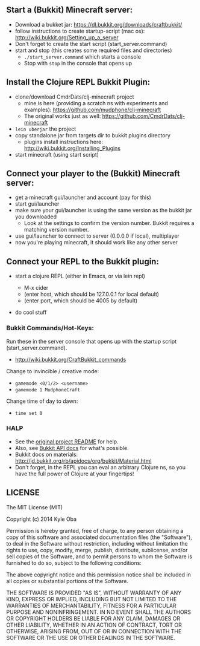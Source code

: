 ## Start a (Bukkit) Minecraft server:
* Download a bukket jar: https://dl.bukkit.org/downloads/craftbukkit/
* follow instructions to create startup-script (mac os): http://wiki.bukkit.org/Setting_up_a_server
* Don't forget to create the start script (start_server.command)
* start and stop (this creates some required files and directories)
  * `./start_server.command` which starts a console
  * Stop with `stop` in the console that opens up

## Install the Clojure REPL Bukkit Plugin:
* clone/download CmdrDats/clj-minecraft project
  * mine is here (providing a scratch ns with experiments and examples): https://github.com/mudphone/clj-minecraft
  * The original works just as well: https://github.com/CmdrDats/clj-minecraft
* `lein uberjar` the project
* copy standalone jar from targets dir to bukkit plugins directory
  * plugins install instructions here: http://wiki.bukkit.org/Installing_Plugins
* start minecraft (using start script)

## Connect your player to the (Bukkit) Minecraft server:
* get a minecraft gui/launcher and account (pay for this)
* start gui/launcher
* make sure your gui/launcher is using the same version as the bukkit jar you downloaded
  * Look at the settings to confirm the version number. Bukkit requires a matching version number.
* use gui/launcher to connect to server (0.0.0.0 if local), multiplayer
* now you're playing minecraft, it should work like any other server

## Connect your REPL to the Bukkit plugin:
* start a clojure REPL (either in Emacs, or via lein repl)
  * M-x cider
  * (enter host, which should be 127.0.0.1 for local default)
  * (enter port, which should be 4005 by default)

* do cool stuff

### Bukkit Commands/Hot-Keys:
Run these in the server console that opens up with the startup script (start_server.command).
* http://wiki.bukkit.org/CraftBukkit_commands

Change to invincible / creative mode:
* `gamemode <0/1/2> <username>`
* `gamemode 1 MudphoneCraft`

Change time of day to dawn: 
* `time set 0`

### HALP
* See the [original project README](https://github.com/mudphone/clj-minecraft/blob/master/README.md) for help.
* Also, see [Bukkit API docs](http://jd.bukkit.org/rb/doxygen/) for what's possible.
* Bukkit docs on materials: http://jd.bukkit.org/rb/apidocs/org/bukkit/Material.html
* Don't forget, in the REPL you can eval an arbitrary Clojure ns, so you have the full power of Clojure at your fingertips!

## LICENSE

The MIT License (MIT)

Copyright (c) 2014 Kyle Oba

Permission is hereby granted, free of charge, to any person obtaining a copy
of this software and associated documentation files (the "Software"), to deal
in the Software without restriction, including without limitation the rights
to use, copy, modify, merge, publish, distribute, sublicense, and/or sell
copies of the Software, and to permit persons to whom the Software is
furnished to do so, subject to the following conditions:

The above copyright notice and this permission notice shall be included in
all copies or substantial portions of the Software.

THE SOFTWARE IS PROVIDED "AS IS", WITHOUT WARRANTY OF ANY KIND, EXPRESS OR
IMPLIED, INCLUDING BUT NOT LIMITED TO THE WARRANTIES OF MERCHANTABILITY,
FITNESS FOR A PARTICULAR PURPOSE AND NONINFRINGEMENT. IN NO EVENT SHALL THE
AUTHORS OR COPYRIGHT HOLDERS BE LIABLE FOR ANY CLAIM, DAMAGES OR OTHER
LIABILITY, WHETHER IN AN ACTION OF CONTRACT, TORT OR OTHERWISE, ARISING FROM,
OUT OF OR IN CONNECTION WITH THE SOFTWARE OR THE USE OR OTHER DEALINGS IN
THE SOFTWARE.